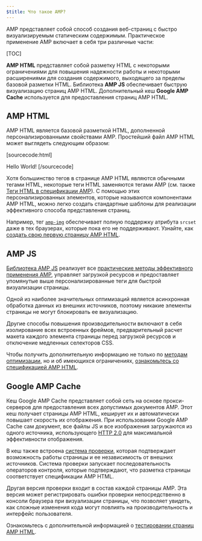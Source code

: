 ```yaml
---
$title: Что такое AMP?
---
```

<amp-youtube
    data-videoid="lBTCB7yLs8Y"
    layout="responsive"
    width="480" height="270">
</amp-youtube>

AMP представляет собой способ создания веб-страниц с быстро визуализируемым статическим содержимым.
Практическое применение AMP включает в себя три различные части:

[TOC]

**AMP HTML** представляет собой разметку HTML с некоторыми ограничениями для повышения надежности работы
и некоторыми расширениями для создания содержимого, выходящего за пределы базовой разметки HTML.
Библиотека **AMP JS** обеспечивает быструю визуализацию страниц AMP HTML.
Дополнительный кеш **Google AMP Cache** используется для предоставления страниц AMP HTML.

## AMP HTML

AMP HTML является базовой разметкой HTML, дополненной персонализированными свойствами AMP.
Простейший файл AMP HTML может выглядеть следующим образом:

[sourcecode:html]
<!doctype html>
<html ⚡>
 <head>
   <meta charset="utf-8">
   <link rel="canonical" href="hello-world.html">
   <meta name="viewport" content="width=device-width,minimum-scale=1,initial-scale=1">
   <style amp-boilerplate>body{-webkit-animation:-amp-start 8s steps(1,end) 0s 1 normal both;-moz-animation:-amp-start 8s steps(1,end) 0s 1 normal both;-ms-animation:-amp-start 8s steps(1,end) 0s 1 normal both;animation:-amp-start 8s steps(1,end) 0s 1 normal both}@-webkit-keyframes -amp-start{from{visibility:hidden}to{visibility:visible}}@-moz-keyframes -amp-start{from{visibility:hidden}to{visibility:visible}}@-ms-keyframes -amp-start{from{visibility:hidden}to{visibility:visible}}@-o-keyframes -amp-start{from{visibility:hidden}to{visibility:visible}}@keyframes -amp-start{from{visibility:hidden}to{visibility:visible}}</style><noscript><style amp-boilerplate>body{-webkit-animation:none;-moz-animation:none;-ms-animation:none;animation:none}</style></noscript>
   <script async src="https://cdn.ampproject.org/v0.js"></script>
 </head>
 <body>Hello World!</body>
</html>
[/sourcecode]

Хотя большинство тегов в странице AMP HTML являются обычными тегами HTML,
некоторые теги HTML заменяются тегами AMP (см. также
[Теги HTML в спецификации AMP](https://github.com/ampproject/amphtml/blob/master/spec/amp-html-format.md)).
С помощью этих персонализированных элементов, которые называются компонентами AMP HTML,
можно легко создать стандартные шаблоны для реализации эффективного способа представления страниц.

Например, тег [`amp-img`](/docs/reference/amp-img.html)
обеспечивает полную поддержку атрибута `srcset` даже в тех браузерах, которые пока его не поддерживают.
Узнайте, как [создать свою первую страницу AMP HTML](/docs/get_started/create_page.html).

## AMP JS

[Библиотека AMP JS](https://github.com/ampproject/amphtml/tree/master/src) реализует
все [практические методы эффективного применения AMP](/docs/get_started/technical_overview.html),
управляет загрузкой ресурсов и предоставляет упомянутые выше персонализированные теги
для быстрой визуализации страницы.

Одной из наиболее значительных оптимизаций является асинхронная обработка данных из внешних источников, поэтому никакие элементы страницы не могут блокировать ее визуализацию.

Другие способы повышения производительности включают в себя изолирование всех встроенных фреймов, предварительный расчет макета каждого элемента страницы перед загрузкой ресурсов и отключение медленных селекторов CSS.

Чтобы получить дополнительную информацию не только по [методам оптимизации](/docs/get_started/technical_overview.html), но и об имеющихся ограничениях, [ознакомьтесь со спецификацией AMP HTML](https://github.com/ampproject/amphtml/blob/master/spec/amp-html-format.md).

## Google AMP Cache

Кеш Google AMP Cache представляет собой сеть на основе прокси-серверов
для предоставления всех допустимых документов AMP.
Этот кеш получает страницы AMP HTML, кеширует их и автоматически повышает скорость их отображения.
При использовании Google AMP Cache сам документ, все файлы JS и все изображения загружаются
из одного источника, использующего
[HTTP 2.0](https://http2.github.io/) для максимальной эффективности отображения.

В кеш также встроена
[система проверки](https://github.com/ampproject/amphtml/tree/master/validator),
которая подтверждает возможность работы страницы и ее
независимость от внешних источников.
Система проверки запускает последовательность операторов контроля,
которые подтверждают, что разметка страницы соответствует спецификации AMP HTML.

Другая версия проверки входит в состав каждой страницы AMP. Эта версия может регистрировать ошибки проверки непосредственно в консоли браузера при визуализации страницы,
что позволяет увидеть, как сложные изменения кода
могут повлиять на производительность и интерфейс пользователя.

Ознакомьтесь с дополнительной информацией о [тестировании страниц AMP HTML](/docs/guides/validate.html).
